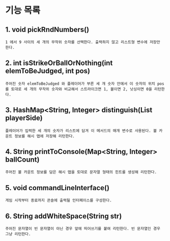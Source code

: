 # 기능 목록

## 1. void pickRndNumbers()

``1 에서 9 사이의 세 개의 무작위 숫자를 선택한다. 출력하지 않고 리스트형 변수에 저장만 한다.``

## 2. int isStrikeOrBallOrNothing(int elemToBeJudged, int pos)

``주어진 숫자 elemToBeJudged 와 플레이어가 부른 세 개 숫자 안에서 이 숫자의 위치 pos 를 토대로 세 개의 무작위 숫자와 비교해서
스트라이크면 1, 볼이면 2, 낫싱이면 0을 리턴한다.``

## 3. HashMap<String, Integer> distinguish(List<Integer> playerSide)

``플레이어가 입력한 세 개의 숫자가 리스트에 담겨 이 메서드의 매개 변수로 사용된다. 볼 카운트 정보를 해시 맵에 저장해 리턴한다.``

## 4. String printToConsole(Map<String, Integer> ballCount)

``주어진 볼 카운트 정보를 담은 해시 맵을 토대로 문자열 형태의 힌트를 생성해 리턴한다.``

## 5. void commandLineInterface()

``게임 시작부터 종료까지 콘솔에 출력될 인터페이스를 구성한다.``

## 6. String addWhiteSpace(String str)

``주어진 문자열이 빈 문자열이 아닌 경우 앞에 띄어쓰기를 붙여 리턴한다. 빈 문자열인 경우 그냥 리턴한다.``